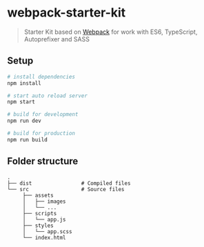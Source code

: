 # webpack-starter-kit

> Starter Kit based on [Webpack](https://webpack.js.org/) for work with ES6, TypeScript, Autoprefixer and SASS

## Setup

```bash
# install dependencies
npm install

# start auto reload server
npm start

# build for development
npm run dev

# build for production
npm run build
```

## Folder structure

    .
    ├── dist                # Compiled files
    └── src                 # Source files
         ├── assets
         │   ├── images
         │   └── ...
         ├── scripts
         │   └── app.js
         ├── styles
         │   └── app.scss
         └── index.html
